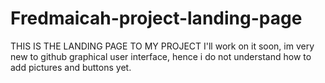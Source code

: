 # Fredmaicah-project-landing-page
THIS IS THE LANDING PAGE TO MY PROJECT
I'll work on it soon, im very new to github graphical user interface, hence i do not understand how to add pictures and buttons yet.
